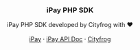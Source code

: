 <p align="center">
  <h3 align="center">iPay PHP SDK</h3>

  <p align="center">
    iPay PHP SDK developed by Cityfrog with ❤️
    <br/>
    <br/>
    <a href="https://www.ipay.ua/">iPay</a>
    ·
    <a href="https://walletmc.ipay.ua/doc.php">iPay API Doc</a>
    ·
    <a href="https://cf.ua">Cityfrog</a>
  </p>
</p>